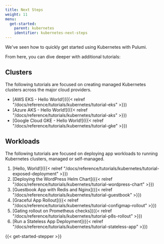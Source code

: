 ```yaml
---
title: Next Steps
weight: 11
menu:
  get-started:
    parent: kubernetes
    identifier: kubernetes-next-steps
---
```


We've seen how to quickly get started using Kubernetes with Pulumi.

From here, you can dive deeper with additional tutorials:

## Clusters

The following tutorials are focused on creating managed Kubernetes clusters
across the major cloud providers.

- [AWS EKS - Hello World!]({{< relref "/docs/reference/tutorials/kubernetes/tutorial-eks" >}})
- [Azure AKS - Hello World!]({{< relref "/docs/reference/tutorials/kubernetes/tutorial-aks" >}})
- [Google Cloud GKE - Hello World!]({{< relref "/docs/reference/tutorials/kubernetes/tutorial-gke" >}})

## Workloads

The following tutorials are focused on deploying app workloads to running Kubernetes clusters, managed or self-managed.

1. [Hello, World!]({{< relref "/docs/reference/tutorials/kubernetes/tutorial-exposed-deployment" >}})
2. [Deploying the WordPress Helm Chart]({{< relref "/docs/reference/tutorials/kubernetes/tutorial-wordpress-chart" >}})
3. [Guestbook App with Redis and Nginx]({{< relref "/docs/reference/tutorials/kubernetes/tutorial-guestbook" >}})
4. [Graceful App Rollout]({{< relref "/docs/reference/tutorials/kubernetes/tutorial-configmap-rollout" >}})
5. [Gating rollout on Prometheus checks]({{< relref "/docs/reference/tutorials/kubernetes/tutorial-p8s-rollout" >}})
6. [Run a Stateless App Deployment]({{< relref "/docs/reference/tutorials/kubernetes/tutorial-stateless-app" >}})

{{< get-started-stepper >}}
